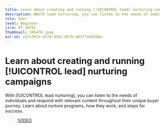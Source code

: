 ```yaml
---
title: Learn about creating and running [!UICONTROL lead] nurturing campaigns
description: WWith lead nurturing, you can listen to the needs of individuals and respond with relevant content throughout their unique buyer journey. Learn about nurture programs, how they work, and steps for success.
role: User
level: Beginner
jira: KT-10761
thumbnail: 345478.jpeg
exl-id: e2fc507e-d274-4341-857b-463ffa56558a
---
```

# Learn about creating and running [!UICONTROL lead] nurturing campaigns

With [!UICONTROL lead nurturing], you can listen to the needs of individuals and respond with relevant content throughout their unique buyer journey. Learn about nurture programs, how they work, and steps for success.

>[!VIDEO](https://video.tv.adobe.com/v/345478/?quality=12&learn=on)
